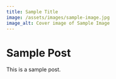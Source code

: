 ```yaml
---
title: Sample Title
image: /assets/images/sample-image.jpg
image_alt: Cover image of Sample Image
---
```


# Sample Post

This is a sample post.
